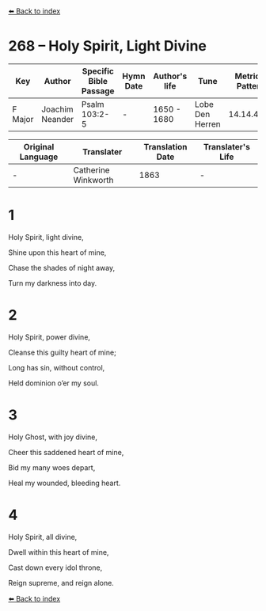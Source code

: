 [⬅️ Back to index](../README.md)

# 268 – Holy Spirit, Light Divine

Key | Author   | Specific Bible Passage     |Hymn Date |Author's life |Tune |Metrical Pattern   |Composer/Source                                                                                        
-- | --------- | ---------------------------|----------|--------------|-----|-------------------|-------------   
F Major  | Joachim Neander      | Psalm 103:2-5 | -  | 1650 - 1680 | Lobe Den Herren | 14.14.4.7.8 | Chorale Book for England, 1863 

Original Language | Translater | Translation Date   | Translater's Life     
----------------- | --------- | --------------------|-------------   
\-  | Catherine Winkworth      | 1863 | -  | 1827 - 1878 



# 1

Holy Spirit, light divine,

Shine upon this heart of mine,

Chase the shades of night away,

Turn my darkness into day.



# 2

Holy Spirit, power divine,

Cleanse this guilty heart of mine;

Long has sin, without control,

Held dominion o’er my soul.



# 3

Holy Ghost, with joy divine,

Cheer this saddened heart of mine,

Bid my many woes depart,

Heal my wounded, bleeding heart.



# 4

Holy Spirit, all divine,

Dwell within this heart of mine,

Cast down every idol throne,

Reign supreme, and reign alone.

[⬅️ Back to index](../README.md)
